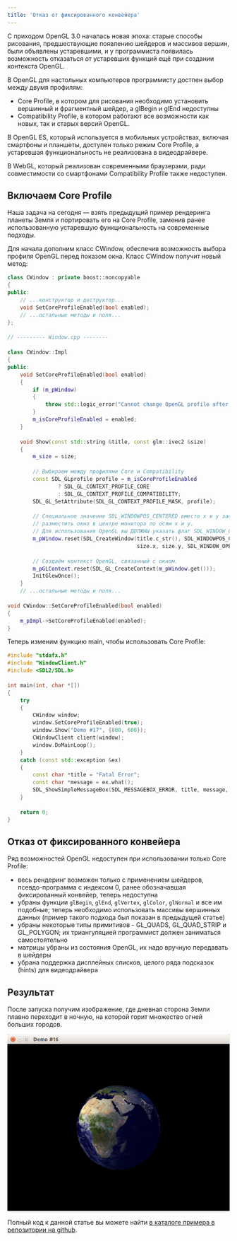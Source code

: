 ```yaml
---
title: 'Отказ от фиксированного конвейера'
---
```


С приходом OpenGL 3.0 началась новая эпоха: старые способы рисования, предшествующие появлению шейдеров и массивов вершин, были объявлены устаревшими, и у программиста появилась возможность отказаться от устаревших функций ещё при создании контекста OpenGL.

В OpenGL для настольных компьютеров программисту достпен выбор между двумя профилям:

- Core Profile, в котором для рисования необходимо установить вершинный и фрагментный шейдер, а glBegin и glEnd недоступны
- Compatibility Profile, в котором работают все возможности как новых, так и старых версий OpenGL.

В OpenGL ES, который используется в мобильных устройствах, включая смартфоны и планшеты, доступен только режим Core Profile, а устаревшая функциональность не реализована в видеодрайвере.

В WebGL, который реализован современными браузерами, ради совместимости со смартфонами Compatibility Profile также недоступен.

## Включаем Core Profile

Наша задача на сегодня &mdash; взять предыдущий пример рендеринга планеты Земля и портировать его на Core Profile, заменив ранее использованную устаревшую функциональность на современные подходы.

Для начала дополним класс CWindow, обеспечив возможность выбора профиля OpenGL перед показом окна. Класс CWindow получит новый метод:

```cpp
class CWindow : private boost::noncopyable
{
public:
    // ...конструктор и деструктор...
    void SetCoreProfileEnabled(bool enabled);
    // ...остальные методы и поля...
};

// --------- Window.cpp --------

class CWindow::Impl
{
public:
    void SetCoreProfileEnabled(bool enabled)
    {
        if (m_pWindow)
        {
            throw std::logic_error("Cannot change OpenGL profile after window created");
        }
        m_isCoreProfileEnabled = enabled;
    }

    void Show(const std::string &title, const glm::ivec2 &size)
    {
        m_size = size;

        // Выбираем между профилями Core и Compatibility
        const SDL_GLprofile profile = m_isCoreProfileEnabled
                ? SDL_GL_CONTEXT_PROFILE_CORE
                : SDL_GL_CONTEXT_PROFILE_COMPATIBILITY;
        SDL_GL_SetAttribute(SDL_GL_CONTEXT_PROFILE_MASK, profile);

        // Специальное значение SDL_WINDOWPOS_CENTERED вместо x и y заставит SDL2
        // разместить окно в центре монитора по осям x и y.
        // Для использования OpenGL вы ДОЛЖНЫ указать флаг SDL_WINDOW_OPENGL.
        m_pWindow.reset(SDL_CreateWindow(title.c_str(), SDL_WINDOWPOS_CENTERED, SDL_WINDOWPOS_CENTERED,
                                         size.x, size.y, SDL_WINDOW_OPENGL | SDL_WINDOW_RESIZABLE));

        // Создаём контекст OpenGL, связанный с окном.
        m_pGLContext.reset(SDL_GL_CreateContext(m_pWindow.get()));
        InitGlewOnce();
    }
    // ...остальные методы и поля...

void CWindow::SetCoreProfileEnabled(bool enabled)
{
    m_pImpl->SetCoreProfileEnabled(enabled);
}
```

Теперь изменим функцию main, чтобы использовать Core Profile:

```cpp
#include "stdafx.h"
#include "WindowClient.h"
#include <SDL2/SDL.h>

int main(int, char *[])
{
    try
    {
        CWindow window;
        window.SetCoreProfileEnabled(true);
        window.Show("Demo #17", {800, 600});
        CWindowClient client(window);
        window.DoMainLoop();
    }
    catch (const std::exception &ex)
    {
        const char *title = "Fatal Error";
        const char *message = ex.what();
        SDL_ShowSimpleMessageBox(SDL_MESSAGEBOX_ERROR, title, message, nullptr);
    }

    return 0;
}
```

## Отказ от фиксированного конвейера

Ряд возможностей OpenGL недоступен при использовании только Core Profile:

- весь рендеринг возможен только с применением шейдеров, псевдо-программа с индексом 0, ранее обозначавшая фиксированный конвейер, теперь недоступна
- убраны функции `glBegin`, `glEnd`, `glVertex`, `glColor`, `glNormal` и все им подобные; теперь необходимо использовать массивы вершинных данных (пример такого подхода был показан в предыдущей статье)
- убраны некоторые типы примитивов - GL_QUADS, GL_QUAD_STRIP и GL_POLYGON; их триангуляцией программист должен заниматься самостоятельно
- матрицы убраны из состояния OpenGL, их надо вручную передавать в шейдеры
- убрана поддержка дисплейных списков, целого ряда подсказок (hints) для видеодрайвера

## Результат

После запуска получим изображение, где дневная сторона Земли плавно переходит в ночную, на которой горит множество огней больших городов.

![Скриншот](figures/lesson_16_preview.png)

Полный код к данной статье вы можете найти [в каталоге примера в репозитории на github](https://github.com/PS-Group/cg_course_examples/tree/master/lesson_16).
